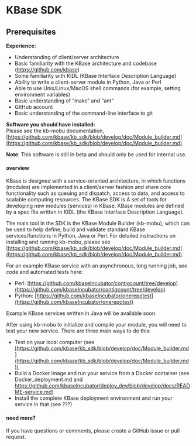 # KBase SDK

## Prerequisites
**Experience:**
 - Understanding of client/server architecture
 - Basic familiarity with the KBase architecture and codebase (https://github.com/kbase)
 - Some familiarity with KIDL (KBase Interface Description Language)
 - Ability to write a client-server module in Python, Java or Perl
 - Able to use Unix/Linux/MacOS shell commands (for example, setting environment variables)
 - Basic understanding of “make” and “ant”
 - GItHub account
 - Basic understanding of the command-line interface to git

**Software you should have installed:**<br/>
Please see the kb-mobu documentation, [https://github.com/kbase/kb_sdk/blob/develop/doc/Module_builder.md](https://github.com/kbase/kb_sdk/blob/develop/doc/Module_builder.md).

**Note**: This software is still in beta and should only be used for internal use.

#### overview

KBase is designed with a service-oriented architecture, in which functions (modules) are implemented in a client/server fashion and share core functionality such as queuing and dispatch, access to data, and access to scalable computing resources. The KBase SDK is A set of tools for developing new modules (services) in KBase. KBase modules are defined by a spec file written in KIDL (the KBase Interface Description Language).

The main tool in the SDK is the KBase Module Builder (kb-mobu), which can be used to help define, build and validate standard KBase services/functions in Python, Java or Perl. For detailed instructions on installing and running kb-mobu, please see  [https://github.com/kbase/kb_sdk/blob/develop/doc/Module_builder.md](https://github.com/kbase/kb_sdk/blob/develop/doc/Module_builder.md).

For an example KBase service with an asynchronous, long running job, see code and automated tests here:
 - Perl: [https://github.com/kbaseIncubator/contigcount/tree/develop](https://github.com/kbaseIncubator/contigcount/tree/develop)
 - Python: [https://github.com/kbaseIncubator/onerepotest](https://github.com/kbaseIncubator/onerepotest)

Example KBase services written in Java will be available soon.

After using kb-mobu to initialize and compile your module, you will need to test your new service. There are three main ways to do this:
 - Test on your local computer (see [https://github.com/kbase/kb_sdk/blob/develop/doc/Module_builder.md](https://github.com/kbase/kb_sdk/blob/develop/doc/Module_builder.md))
 - Build a Docker image and run your service from a Docker container (see Docker_deployment.md and https://github.com/kbaseIncubator/deploy_dev/blob/develop/docs/README-service.md)
 - Install the complete KBase deployment environment and run your service in that (see ???) 


#### need more?

If you have questions or comments, please create a GitHub issue or pull request.
